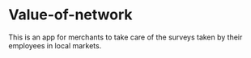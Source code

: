 # Value-of-network
This is an app for merchants to take care of the surveys taken by their employees in local markets.
